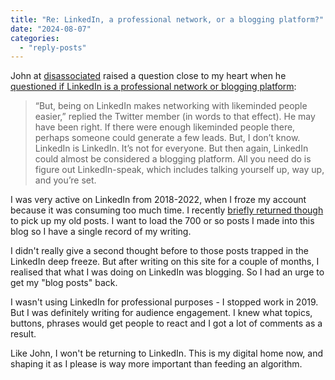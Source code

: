 ```yaml
---
title: "Re: LinkedIn, a professional network, or a blogging platform?"
date: "2024-08-07"
categories: 
  - "reply-posts"
---
```


John at [disassociated](https://disassociated.com/) raised a question close to my heart when he [questioned if LinkedIn is a professional network or blogging platform](https://disassociated.com/linkedin-professional-network-blogging-platform/):

> “But, being on LinkedIn makes networking with likeminded people easier,” replied the Twitter member (in words to that effect). He may have been right. If there were enough likeminded people there, perhaps someone could generate a few leads. But, I don’t know. LinkedIn is LinkedIn. It’s not for everyone. But then again, LinkedIn could almost be considered a blogging platform. All you need do is figure out LinkedIn-speak, which includes talking yourself up, way up, and you’re set.

I was very active on LinkedIn from 2018-2022, when I froze my account because it was consuming too much time. I recently [briefly returned though](https://thoughts.uncountable.uk/freezing-linkedin-again/) to pick up my old posts. I want to load the 700 or so posts I made into this blog so I have a single record of my writing.

I didn't really give a second thought before to those posts trapped in the LinkedIn deep freeze. But after writing on this site for a couple of months, I realised that what I was doing on LinkedIn was blogging. So I had an urge to get my "blog posts" back.

I wasn't using LinkedIn for professional purposes - I stopped work in 2019. But I was definitely writing for audience engagement. I knew what topics, buttons, phrases would get people to react and I got a lot of comments as a result.

Like John, I won't be returning to LinkedIn. This is my digital home now, and shaping it as I please is way more important than feeding an algorithm.
